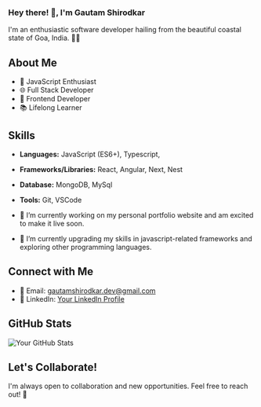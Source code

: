 ### Hey there! 👋, I'm Gautam Shirodkar

I'm an enthusiastic software developer hailing from the beautiful coastal state of Goa, India. 👨‍💻

## About Me

- 🚀 JavaScript Enthusiast
- 🌐 Full Stack Developer
- 🌈 Frontend Developer
- 📚 Lifelong Learner

## Skills

- **Languages:** JavaScript (ES6+), Typescript,
- **Frameworks/Libraries:** React, Angular, Next, Nest
- **Database:** MongoDB, MySql
- **Tools:** Git, VSCode

- 🔭 I’m currently working on my personal portfolio website and am excited to make it live soon.
- 🌱 I’m currently upgrading my skills in javascript-related frameworks and exploring other programming languages.

<!-- 
## Projects

Here are some projects I've been working on:

1. [Project 1](#) - Brief description of the project.
2. [Project 2](#) - Brief description of the project.
3. [Project 3](#) - Brief description of the project.
-->
## Connect with Me

- 📧 Email: gautamshirodkar.dev@gmail.com
- 💼 LinkedIn: [Your LinkedIn Profile](https://www.linkedin.com/in/gautam-shirodkar)
<!-- - 🌐 Portfolio: [Your Portfolio Website](https://www.your-portfolio.com) -->

## GitHub Stats

![Your GitHub Stats](https://github-readme-stats.vercel.app/api?username=gautam-shirodkar&show_icons=true&hide=contribs,prs)

## Let's Collaborate!

I'm always open to collaboration and new opportunities. Feel free to reach out! 🤝

<!--
**gautam-shirodkar/gautam-shirodkar** is a ✨ _special_ ✨ repository because its `README.md` (this file) appears on your GitHub profile.

Here are some ideas to get you started:

- 🔭 I’m currently working on ...
- 🌱 I’m currently learning ...
- 👯 I’m looking to collaborate on ...
- 🤔 I’m looking for help with ...
- 💬 Ask me about ...
- 📫 How to reach me: ...
- 😄 Pronouns: ...
- ⚡ Fun fact: ...
-->
